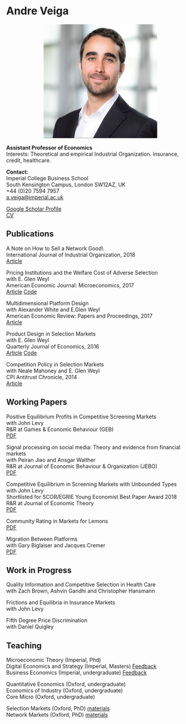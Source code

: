 # Andre Veiga

<p align="center">
  <img src="website_photo.jpeg" />
</p>

**Assistant Professor of Economics**\
Interests: Theoretical and empirical Industrial Organization. Insurance, credit, healthcare.

**Contact:**\
Imperial College Business School  \
South Kensington Campus, London SW12AZ, UK  \
+44 (0)20 7594 7957    \
a.veiga@imperial.ac.uk

[Google Scholar Profile](https://scholar.google.com/citations?user=C-gmx8QAAAAJ&hl=en)  \
[CV](https://www.dropbox.com/s/dbcryohnz4sh8r1/Veiga_CV.pdf?dl=0)





## Publications



A Note on How to Sell a Network Good\  
International Journal of Industrial Organization, 2018  \
[Article](https://www.sciencedirect.com/science/article/pii/S0167718718300195)

Pricing Institutions and the Welfare Cost of Adverse Selection  \
with E. Glen Weyl  \
American Economic Journal: Microeconomics, 2017  \
[Article](https://www.aeaweb.org/articles?id=10.1257/mic.20150295) [Code](https://www.dropbox.com/s/m7zeg4cqwpxd669/AEJ2017_code.zip?dl=0)  

Multidimensional Platform Design  
with Alexander White and E.Glen Weyl  
American Economic Review: Papers and Proceedings, 2017  
[Article](https://www.aeaweb.org/conference/2017/preliminary/paper/yd8Y9it3)  

Product Design in Selection Markets  
with E. Glen Weyl  
Quarterly Journal of Economics, 2016  
[Article](https://academic.oup.com/qje/article/131/2/1007/2607142) [Code](https://www.dropbox.com/s/7xyt4qg54p3whmg/QJE2016_code.zip?dl=0)  

Competition Policy in Selection Markets  \
with Neale Mahoney and E. Glen Weyl  \
CPI Antitrust Chronicle, 2014  \
[Article](https://www.competitionpolicyinternational.com/competition-policy-in-selection-markets/)



## Working Papers

Positive Equilibrium Profits in Competitive Screening Markets   \
with John Levy  \
R&R at Games & Economic Behaviour (GEB)  \
[PDF](https://www.dropbox.com/s/6119jiimf31yax4/comp_profits.pdf?dl=0)

Signal processing on social media: Theory and evidence from financial markets  \
with Peiran Jiao and Ansgar Walther   \
R&R at Journal of Economic Behaviour & Organization (JEBO) \
[PDF](https://www.dropbox.com/s/kq9od6e30tjed9z/Buzz.pdf?dl=0)

Competitive Equilibrium in Screening Markets with Unbounded Types  \
with John Levy  \
Shortlisted for SCOR/EGRIE Young Economist Best Paper Award 2018   \
R&R at Journal of Economic Theory  \
[PDF](https://www.dropbox.com/s/8klx4ydtecp1201/Eql_unbounded.pdf?dl=0)  

Community Rating in Markets for Lemons  \
[PDF](https://www.dropbox.com/s/a9o8ylg9n0fzgcg/JMP.pdf?dl=0)

Migration Between Platforms  \
with Gary Biglaiser and Jacques Cremer  \
[PDF](https://www.tse-fr.eu/sites/default/files/TSE/documents/doc/wp/2019/wp_tse_1038.pdf)


## Work in Progress


Quality Information and Competitive Selection in Health Care  \
with Zach Brown, Ashvin Gandhi and Christopher Hansmann  

Frictions and Equilibria in Insurance Markets  \
with John Levy  

Fifth Degree Price Discrimination  \
with Daniel Quigley  


## Teaching

Microeconomic Theory (Imperial, Phd)  \
Digital Economics and Strategy (Imperial, Masters) [Feedback](https://forms.gle/FWjyuw9q8sCZUhid7)  \
Business Economics (Imperial, undergraduate) [Feedback](https://forms.gle/J8HeWwdXs16jBs4X7)  

Quantitative Economics (Oxford, undergraduate)    \
Economics of Industry (Oxford, undergraduate)   \
Core Micro (Oxford, undergraduate)   

Selection Markets (Oxford, PhD) [materials](https://www.dropbox.com/s/99djw51e7msv5um/ox_selection.zip?dl=0)  \
Network Markets (Oxford, PhD) [materials](https://www.dropbox.com/s/ag5jc5buurlkzxf/ox_networks.zip?dl=0)

